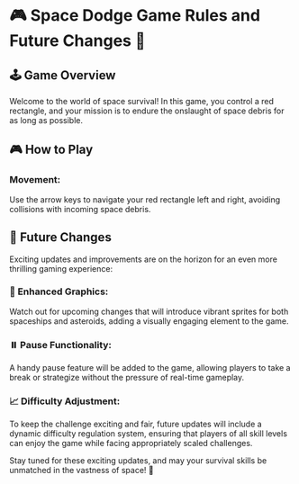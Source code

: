 # 🎮 Space Dodge Game Rules and Future Changes 🚀

## 🕹️ Game Overview

Welcome to the world of space survival! In this game, you control a red rectangle, and your mission is to endure the onslaught of space debris for as long as possible.

## 🎮 How to Play

### Movement:
Use the arrow keys to navigate your red rectangle left and right, avoiding collisions with incoming space debris.

## 🔮 Future Changes

Exciting updates and improvements are on the horizon for an even more thrilling gaming experience:

### 🚀 Enhanced Graphics:
Watch out for upcoming changes that will introduce vibrant sprites for both spaceships and asteroids, adding a visually engaging element to the game.

### ⏸️ Pause Functionality:
A handy pause feature will be added to the game, allowing players to take a break or strategize without the pressure of real-time gameplay.

### 📈 Difficulty Adjustment:
To keep the challenge exciting and fair, future updates will include a dynamic difficulty regulation system, ensuring that players of all skill levels can enjoy the game while facing appropriately scaled challenges.

Stay tuned for these exciting updates, and may your survival skills be unmatched in the vastness of space! 🌌
